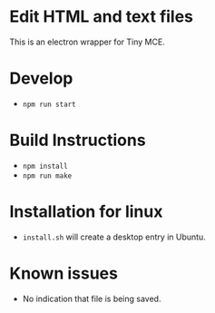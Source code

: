 # Edit HTML and text files

This is an electron wrapper for Tiny MCE.

# Develop
- `npm run start`

# Build Instructions
- `npm install`
- `npm run make`


# Installation for linux

- `install.sh` will create a desktop entry in Ubuntu. 



# Known issues
- No indication that file is being saved. 




